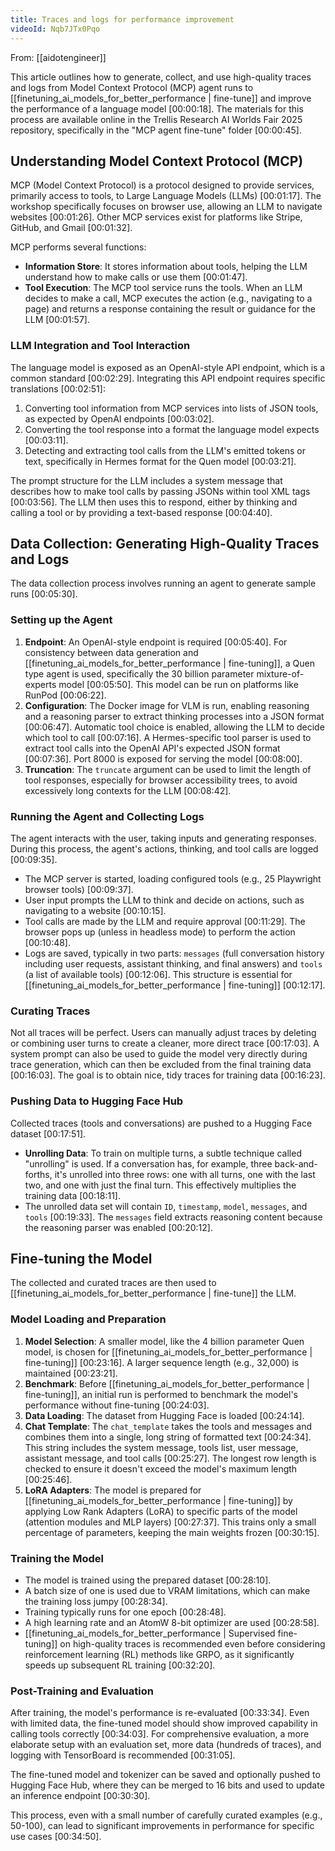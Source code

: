 ```yaml
---
title: Traces and logs for performance improvement
videoId: Nqb7JTx0Pqo
---
```


From: [[aidotengineer]] <br/> 

This article outlines how to generate, collect, and use high-quality traces and logs from Model Context Protocol (MCP) agent runs to [[finetuning_ai_models_for_better_performance | fine-tune]] and improve the performance of a language model <a class="yt-timestamp" data-t="00:00:18">[00:00:18]</a>. The materials for this process are available online in the Trellis Research AI Worlds Fair 2025 repository, specifically in the "MCP agent fine-tune" folder <a class="yt-timestamp" data-t="00:00:45">[00:00:45]</a>.

## Understanding Model Context Protocol (MCP)

MCP (Model Context Protocol) is a protocol designed to provide services, primarily access to tools, to Large Language Models (LLMs) <a class="yt-timestamp" data-t="00:01:17">[00:01:17]</a>. The workshop specifically focuses on browser use, allowing an LLM to navigate websites <a class="yt-timestamp" data-t="00:01:26">[00:01:26]</a>. Other MCP services exist for platforms like Stripe, GitHub, and Gmail <a class="yt-timestamp" data-t="00:01:32">[00:01:32]</a>.

MCP performs several functions:
*   **Information Store**: It stores information about tools, helping the LLM understand how to make calls or use them <a class="yt-timestamp" data-t="00:01:47">[00:01:47]</a>.
*   **Tool Execution**: The MCP tool service runs the tools. When an LLM decides to make a call, MCP executes the action (e.g., navigating to a page) and returns a response containing the result or guidance for the LLM <a class="yt-timestamp" data-t="00:01:57">[00:01:57]</a>.

### LLM Integration and Tool Interaction

The language model is exposed as an OpenAI-style API endpoint, which is a common standard <a class="yt-timestamp" data-t="00:02:29">[00:02:29]</a>. Integrating this API endpoint requires specific translations <a class="yt-timestamp" data-t="00:02:51">[00:02:51]</a>:
1.  Converting tool information from MCP services into lists of JSON tools, as expected by OpenAI endpoints <a class="yt-timestamp" data-t="00:03:02">[00:03:02]</a>.
2.  Converting the tool response into a format the language model expects <a class="yt-timestamp" data-t="00:03:11">[00:03:11]</a>.
3.  Detecting and extracting tool calls from the LLM's emitted tokens or text, specifically in Hermes format for the Quen model <a class="yt-timestamp" data-t="00:03:21">[00:03:21]</a>.

The prompt structure for the LLM includes a system message that describes how to make tool calls by passing JSONs within tool XML tags <a class="yt-timestamp" data-t="00:03:56">[00:03:56]</a>. The LLM then uses this to respond, either by thinking and calling a tool or by providing a text-based response <a class="yt-timestamp" data-t="00:04:40">[00:04:40]</a>.

## Data Collection: Generating High-Quality Traces and Logs

The data collection process involves running an agent to generate sample runs <a class="yt-timestamp" data-t="00:05:30">[00:05:30]</a>.

### Setting up the Agent
1.  **Endpoint**: An OpenAI-style endpoint is required <a class="yt-timestamp" data-t="00:05:40">[00:05:40]</a>. For consistency between data generation and [[finetuning_ai_models_for_better_performance | fine-tuning]], a Quen type agent is used, specifically the 30 billion parameter mixture-of-experts model <a class="yt-timestamp" data-t="00:05:50">[00:05:50]</a>. This model can be run on platforms like RunPod <a class="yt-timestamp" data-t="00:06:22">[00:06:22]</a>.
2.  **Configuration**: The Docker image for VLM is run, enabling reasoning and a reasoning parser to extract thinking processes into a JSON format <a class="yt-timestamp" data-t="00:06:47">[00:06:47]</a>. Automatic tool choice is enabled, allowing the LLM to decide which tool to call <a class="yt-timestamp" data-t="00:07:16">[00:07:16]</a>. A Hermes-specific tool parser is used to extract tool calls into the OpenAI API's expected JSON format <a class="yt-timestamp" data-t="00:07:36">[00:07:36]</a>. Port 8000 is exposed for serving the model <a class="yt-timestamp" data-t="00:08:00">[00:08:00]</a>.
3.  **Truncation**: The `truncate` argument can be used to limit the length of tool responses, especially for browser accessibility trees, to avoid excessively long contexts for the LLM <a class="yt-timestamp" data-t="00:08:42">[00:08:42]</a>.

### Running the Agent and Collecting Logs
The agent interacts with the user, taking inputs and generating responses. During this process, the agent's actions, thinking, and tool calls are logged <a class="yt-timestamp" data-t="00:09:35">[00:09:35]</a>.
*   The MCP server is started, loading configured tools (e.g., 25 Playwright browser tools) <a class="yt-timestamp" data-t="00:09:37">[00:09:37]</a>.
*   User input prompts the LLM to think and decide on actions, such as navigating to a website <a class="yt-timestamp" data-t="00:10:15">[00:10:15]</a>.
*   Tool calls are made by the LLM and require approval <a class="yt-timestamp" data-t="00:11:29">[00:11:29]</a>. The browser pops up (unless in headless mode) to perform the action <a class="yt-timestamp" data-t="00:10:48">[00:10:48]</a>.
*   Logs are saved, typically in two parts: `messages` (full conversation history including user requests, assistant thinking, and final answers) and `tools` (a list of available tools) <a class="yt-timestamp" data-t="00:12:06">[00:12:06]</a>. This structure is essential for [[finetuning_ai_models_for_better_performance | fine-tuning]] <a class="yt-timestamp" data-t="00:12:17">[00:12:17]</a>.

### Curating Traces
Not all traces will be perfect. Users can manually adjust traces by deleting or combining user turns to create a cleaner, more direct trace <a class="yt-timestamp" data-t="00:17:03">[00:17:03]</a>. A system prompt can also be used to guide the model very directly during trace generation, which can then be excluded from the final training data <a class="yt-timestamp" data-t="00:16:03">[00:16:03]</a>. The goal is to obtain nice, tidy traces for training data <a class="yt-timestamp" data-t="00:16:23">[00:16:23]</a>.

### Pushing Data to Hugging Face Hub
Collected traces (tools and conversations) are pushed to a Hugging Face dataset <a class="yt-timestamp" data-t="00:17:51">[00:17:51]</a>.
*   **Unrolling Data**: To train on multiple turns, a subtle technique called "unrolling" is used. If a conversation has, for example, three back-and-forths, it's unrolled into three rows: one with all turns, one with the last two, and one with just the final turn. This effectively multiplies the training data <a class="yt-timestamp" data-t="00:18:11">[00:18:11]</a>.
*   The unrolled data set will contain `ID`, `timestamp`, `model`, `messages`, and `tools` <a class="yt-timestamp" data-t="00:19:33">[00:19:33]</a>. The `messages` field extracts reasoning content because the reasoning parser was enabled <a class="yt-timestamp" data-t="00:20:12">[00:20:12]</a>.

## Fine-tuning the Model

The collected and curated traces are then used to [[finetuning_ai_models_for_better_performance | fine-tune]] the LLM.

### Model Loading and Preparation
1.  **Model Selection**: A smaller model, like the 4 billion parameter Quen model, is chosen for [[finetuning_ai_models_for_better_performance | fine-tuning]] <a class="yt-timestamp" data-t="00:23:16">[00:23:16]</a>. A larger sequence length (e.g., 32,000) is maintained <a class="yt-timestamp" data-t="00:23:21">[00:23:21]</a>.
2.  **Benchmark**: Before [[finetuning_ai_models_for_better_performance | fine-tuning]], an initial run is performed to benchmark the model's performance without fine-tuning <a class="yt-timestamp" data-t="00:24:03">[00:24:03]</a>.
3.  **Data Loading**: The dataset from Hugging Face is loaded <a class="yt-timestamp" data-t="00:24:14">[00:24:14]</a>.
4.  **Chat Template**: The `chat_template` takes the tools and messages and combines them into a single, long string of formatted text <a class="yt-timestamp" data-t="00:24:34">[00:24:34]</a>. This string includes the system message, tools list, user message, assistant message, and tool calls <a class="yt-timestamp" data-t="00:25:27">[00:25:27]</a>. The longest row length is checked to ensure it doesn't exceed the model's maximum length <a class="yt-timestamp" data-t="00:25:46">[00:25:46]</a>.
5.  **LoRA Adapters**: The model is prepared for [[finetuning_ai_models_for_better_performance | fine-tuning]] by applying Low Rank Adapters (LoRA) to specific parts of the model (attention modules and MLP layers) <a class="yt-timestamp" data-t="00:27:37">[00:27:37]</a>. This trains only a small percentage of parameters, keeping the main weights frozen <a class="yt-timestamp" data-t="00:30:15">[00:30:15]</a>.

### Training the Model
*   The model is trained using the prepared dataset <a class="yt-timestamp" data-t="00:28:10">[00:28:10]</a>.
*   A batch size of one is used due to VRAM limitations, which can make the training loss jumpy <a class="yt-timestamp" data-t="00:28:34">[00:28:34]</a>.
*   Training typically runs for one epoch <a class="yt-timestamp" data-t="00:28:48">[00:28:48]</a>.
*   A high learning rate and an AtomW 8-bit optimizer are used <a class="yt-timestamp" data-t="00:28:58">[00:28:58]</a>.
*   [[finetuning_ai_models_for_better_performance | Supervised fine-tuning]] on high-quality traces is recommended even before considering reinforcement learning (RL) methods like GRPO, as it significantly speeds up subsequent RL training <a class="yt-timestamp" data-t="00:32:20">[00:32:20]</a>.

### Post-Training and Evaluation
After training, the model's performance is re-evaluated <a class="yt-timestamp" data-t="00:33:34">[00:33:34]</a>. Even with limited data, the fine-tuned model should show improved capability in calling tools correctly <a class="yt-timestamp" data-t="00:34:03">[00:34:03]</a>. For comprehensive evaluation, a more elaborate setup with an evaluation set, more data (hundreds of traces), and logging with TensorBoard is recommended <a class="yt-timestamp" data-t="00:31:05">[00:31:05]</a>.

The fine-tuned model and tokenizer can be saved and optionally pushed to Hugging Face Hub, where they can be merged to 16 bits and used to update an inference endpoint <a class="yt-timestamp" data-t="00:30:30">[00:30:30]</a>.

This process, even with a small number of carefully curated examples (e.g., 50-100), can lead to significant improvements in performance for specific use cases <a class="yt-timestamp" data-t="00:34:50">[00:34:50]</a>.
